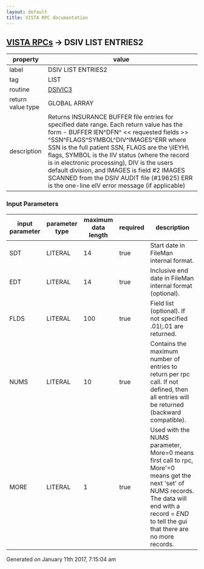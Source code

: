 ```yaml
---
layout: default
title: VISTA RPC documentation
---
```




## [VISTA RPCs](TableOfContent.md) &#8594; DSIV LIST ENTRIES2 

 property | value 
--- | --- 
 label | DSIV LIST ENTRIES2
 tag | LIST
 routine | [DSIVIC3](http://code.osehra.org/dox/Routine_DSIVIC3_source.html)
 return value type | GLOBAL ARRAY
 description | Returns INSURANCE BUFFER file entries for specified date range. Each return value has the form - BUFFER IEN^DFN^ << requested fields >> ^SSN^FLAGS^SYMBOL^DIV^IMAGES^ERR where SSN is the full patient SSN, FLAGS are the \iIEYH\ flags, SYMBOL is the IIV status (where the record is in electronic processing), DIV is the users default division, and IMAGES is field #2 IMAGES SCANNED from the DSIV AUDIT file (#19625) ERR is the one-line eIV error message (if applicable)

### Input Parameters

| input parameter | parameter type | maximum data length | required | description | 
| --- | --- | --- | --- | --- | 
| SDT | LITERAL | 14 | true | Start date in FileMan internal format. | 
| EDT | LITERAL | 14 | true | Inclusive end date in FileMan internal format (optional). | 
| FLDS | LITERAL | 100 | true | Field list (optional).  If not specified .01I;.01 are returned. | 
| NUMS | LITERAL | 10 | true |  Contains the maximum number of entries to return per rpc call. If not defined, then all entries will be returned (backward compatible). | 
| MORE | LITERAL | 1 | true |  Used with the NUMS parameter, More=0 means first call to rpc, More'=0 means get the next 'set' of NUMS records.  The data will end with a record = $END$ to tell the gui that there are no more records. | 




 Generated on January 11th 2017, 7:15:04 am
